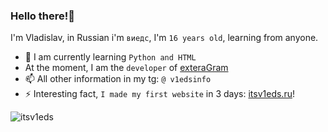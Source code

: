 ### Hello there!👋
I'm Vladislav, in Russian i'm `виедс`, I'm `16 years old`, learning from anyone.

- 🌱 I am currently learning `Python and HTML`
- At the moment, I am the `developer` of [exteraGram](https://itsv1eds.ru/exteragram)
- 📫 All other information in my tg: `@ v1edsinfo`
- ⚡ Interesting fact, `I made my first website` in 3 days: [itsv1eds.ru](https://itsv1eds.ru)!


![itsv1eds](https://github-readme-stats.vercel.app/api/top-langs/?username=itsreallyv1eds&layout=compact&theme=dark)
